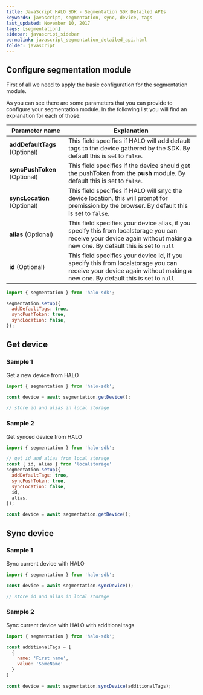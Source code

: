 ```yaml
---
title: JavaScript HALO SDK - Segmentation SDK Detailed APIs
keywords: javascript, segmentation, sync, device, tags
last_updated: November 10, 2017
tags: [segmentation]
sidebar: javascript_sidebar
permalink: javascript_segmentation_detailed_api.html
folder: javascript
---
```


## Configure segmentation module

First of all we need to apply the basic configuration for the segmentation module.

As you can see there are some parameters that you can provide to configure your segmentation module. In the following list you will find an explanation for each of those:

| Parameter name                 | Explanation                                                                                                                                                        |
|--------------------------------|--------------------------------------------------------------------------------------------------------------------------------------------------------------------|
| **addDefaultTags** (Optional)  | This field specifies if HALO will add default tags to the device gathered by the SDK. By default this is set to ```false```. |
| **syncPushToken** (Optional)| This field specifies if the device should get the pushToken from the **push** module. By default this is set to ```false```. |
| **syncLocation** (Optional) | This field specifies if HALO will snyc the device location, this will prompt for premission by the browser. By default this is set to ```false```. |
| **alias** (Optional)    | This field specifies your device alias, if you specify this from localstorage you can receive your device again without making a new one. By default this is set to ```null``` |
| **id** (Optional)      | This field specifies your device id, if you specify this from localstorage you can receive your device again without making a new one. By default this is set to ```null``` |

```javascript
import { segmentation } from 'halo-sdk';

segmentation.setup({
  addDefaultTags: true,
  syncPushToken: true,
  syncLocation: false,
});
```

## Get device

### Sample 1

Get a new device from HALO

```javascript
import { segmentation } from 'halo-sdk';

const device = await segmentation.getDevice();

// store id and alias in local storage
```

### Sample 2

Get synced device from HALO

```javascript
import { segmentation } from 'halo-sdk';

// get id and alias from local storage
const { id, alias } from 'localstorage'
segmentation.setup({
  addDefaultTags: true,
  syncPushToken: true,
  syncLocation: false,
  id,
  alias,
});

const device = await segmentation.getDevice();

```

## Sync device

### Sample 1

Sync current device with HALO

```javascript
import { segmentation } from 'halo-sdk';

const device = await segmentation.syncDevice();

// store id and alias in local storage
```

### Sample 2

Sync current device with HALO with additional tags

```javascript
import { segmentation } from 'halo-sdk';

const additionalTags = [
  {
    name: 'First name',
    value: 'SomeName'
  }
]

const device = await segmentation.syncDevice(additionalTags);

```
